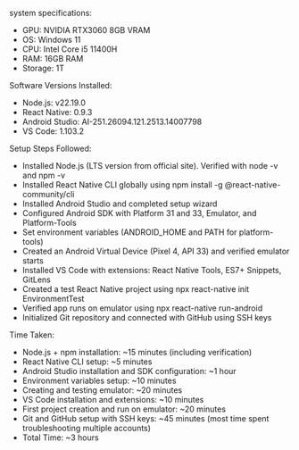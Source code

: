 system specifications:

- GPU: NVIDIA RTX3060 8GB VRAM
- OS: Windows 11
- CPU: Intel Core i5 11400H
- RAM: 16GB RAM
- Storage: 1T 

Software Versions Installed:

- Node.js: v22.19.0
- React Native: 0.9.3
- Android Studio: AI-251.26094.121.2513.14007798
- VS Code: 1.103.2

Setup Steps Followed:

- Installed Node.js (LTS version from official site). Verified with node -v and npm -v
- Installed React Native CLI globally using npm install -g @react-native-community/cli
- Installed Android Studio and completed setup wizard
- Configured Android SDK with Platform 31 and 33, Emulator, and Platform-Tools
- Set environment variables (ANDROID_HOME and PATH for platform-tools)
- Created an Android Virtual Device (Pixel 4, API 33) and verified emulator starts
- Installed VS Code with extensions: React Native Tools, ES7+ Snippets, GitLens
- Created a test React Native project using npx react-native init EnvironmentTest
- Verified app runs on emulator using npx react-native run-android
- Initialized Git repository and connected with GitHub using SSH keys

Time Taken:

- Node.js + npm installation: ~15 minutes (including verification)
- React Native CLI setup: ~5 minutes
- Android Studio installation and SDK configuration: ~1 hour
- Environment variables setup: ~10 minutes
- Creating and testing emulator: ~20 minutes
- VS Code installation and extensions: ~10 minutes
- First project creation and run on emulator: ~20 minutes
- Git and GitHub setup with SSH keys: ~45 minutes (most time spent troubleshooting multiple accounts)
- Total Time: ~3 hours

